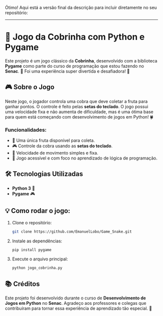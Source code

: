 Ótimo! Aqui está a versão final da descrição para incluir diretamente no seu repositório:

---

# 🐍 Jogo da Cobrinha com Python e Pygame

Este projeto é um jogo clássico da **Cobrinha**, desenvolvido com a biblioteca **Pygame** como parte do curso de programação que estou fazendo no **Senac**. 🏫 Foi uma experiência super divertida e desafiadora! 🚀

## 🎮 Sobre o Jogo
Neste jogo, o jogador controla uma cobra que deve coletar a fruta para ganhar pontos. O controle é feito pelas **setas do teclado**. O jogo possui uma velocidade fixa e não aumenta de dificuldade, mas é uma ótima base para quem está começando com desenvolvimento de jogos em Python! 🍀

### Funcionalidades:
- 🍎 Uma única fruta disponível para coleta.
- 🎮 Controle da cobra usando as **setas do teclado**.
- 🐢 Velocidade de movimento simples e fixa.
- 👾 Jogo acessível e com foco no aprendizado de lógica de programação.

## 🛠️ Tecnologias Utilizadas
- **Python 3** 🐍
- **Pygame** 🎮

## 💡 Como rodar o jogo:
1. Clone o repositório:
   ```bash
   git clone https://github.com/EmanuelLobo/Game_Snake.git
   ```
2. Instale as dependências:
   ```bash
   pip install pygame
   ```
3. Execute o arquivo principal:
   ```bash
   python jogo_cobrinha.py
   ```

## 📚 Créditos
Este projeto foi desenvolvido durante o curso de **Desenvolvimento de Jogos em Python** no **Senac**. Agradeço aos professores e colegas que contribuíram para tornar essa experiência de aprendizado tão especial. 🙌
